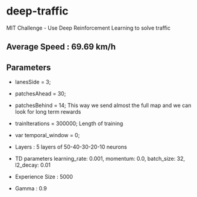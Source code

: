 # deep-traffic
MIT Challenge - Use Deep Reinforcement Learning to solve traffic

## Average Speed : 69.69 km/h

## Parameters
* lanesSide = 3;
* patchesAhead = 30;
* patchesBehind = 14;
This way we send almost the full map and we can look for long term rewards

* trainIterations = 300000;
Length of training

* var temporal_window = 0;

* Layers : 5 layers of 50-40-30-20-10 neurons

* TD parameters
    learning_rate: 0.001,
    momentum: 0.0,
    batch_size: 32,
    l2_decay: 0.01
    
    
* Experience Size : 5000

* Gamma : 0.9
